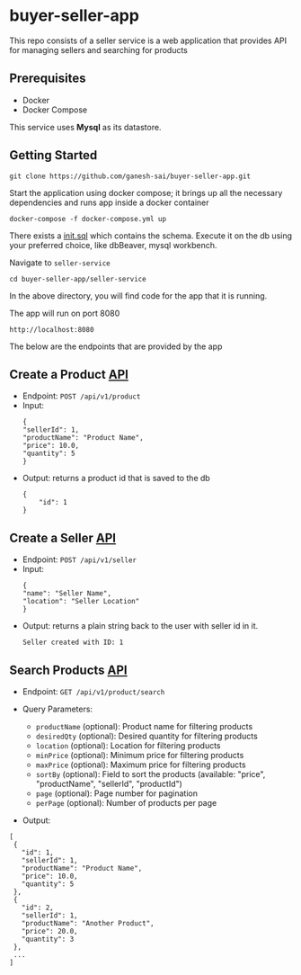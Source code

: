 # buyer-seller-app


This repo consists of a seller service is a web application that provides API for managing sellers and searching for products 

## Prerequisites
- Docker 
- Docker Compose

This service uses **Mysql** as its datastore.

## Getting Started

```shell
git clone https://github.com/ganesh-sai/buyer-seller-app.git
```

Start the application using docker compose; it brings up all the necessary dependencies and runs app inside a docker container
```shell
docker-compose -f docker-compose.yml up
```

There exists a [init.sql](./init.sql) which contains the schema. Execute it on the db using your preferred choice, like dbBeaver, mysql workbench.

Navigate to `seller-service`
```shell
cd buyer-seller-app/seller-service
```
In the above directory, you will find code for the app that it is running.

The app will run on port 8080
```
http://localhost:8080
```


The below are the endpoints that are provided by the app

## Create a Product [API](./seller-service/handlers/product_handler.go)

- Endpoint: `POST /api/v1/product`
- Input:
    ``` 
  {
  "sellerId": 1,
  "productName": "Product Name",
  "price": 10.0,
  "quantity": 5
  }
  ```
- Output: returns a product id that is saved to the db
  ```
  {
      "id": 1
  }
  ```

## Create a Seller [API](./seller-service/handlers/seller_handler.go)
- Endpoint: `POST /api/v1/seller`
- Input: 
    ```
  {
    "name": "Seller Name",
    "location": "Seller Location"
  }
  ```
- Output: returns a plain string back to the user with seller id in it.
    ```
    Seller created with ID: 1
  ```
  
## Search Products [API](./seller-service/handlers/products_search_handler.go)
- Endpoint: `GET /api/v1/product/search`
- Query Parameters: 
  - `productName` (optional): Product name for filtering products
  - `desiredQty` (optional): Desired quantity for filtering products
  - `location` (optional): Location for filtering products
  - `minPrice` (optional): Minimum price for filtering products
  - `maxPrice` (optional): Maximum price for filtering products
  - `sortBy` (optional): Field to sort the products (available:  "price", "productName", "sellerId", "productId")
  - `page` (optional): Page number for pagination
  - `perPage` (optional): Number of products per page 


- Output: 
 ```
[
  {
    "id": 1,
    "sellerId": 1,
    "productName": "Product Name",
    "price": 10.0,
    "quantity": 5
  },
  {
    "id": 2,
    "sellerId": 1,
    "productName": "Another Product",
    "price": 20.0,
    "quantity": 3
  },
  ...
]
```